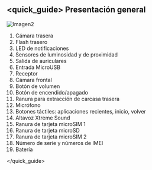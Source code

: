 ## <quick_guide> Presentación general

![Imagen2](http://static.energysistem.com/images/manuals/42762/576aa9453becd.jpg)

1. Cámara trasera
2. Flash trasero
3. LED de notificaciones
4. Sensores de luminosidad y de proximidad
5. Salida de auriculares
6. Entrada MicroUSB
7. Receptor
8. Cámara frontal
9. Botón de volumen
10. Botón de encendido/apagado
11. Ranura para extracción de carcasa trasera
12. Micrófono
13. Botones táctiles: aplicaciones recientes, inicio, volver
14. Altavoz Xtreme Sound
15. Ranura de tarjeta microSIM 1
16. Ranura de tarjeta microSD
17. Ranura de tarjeta microSIM 2
18. Número de serie y números de IMEI
19. Batería


</quick_guide>
